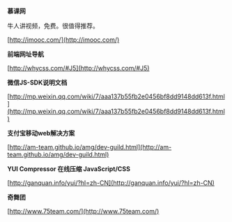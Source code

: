 **慕课网**

牛人讲视频，免费。很值得推荐。

[http://imooc.com/](http://imooc.com/)

**前端网址导航**

[http://whycss.com/#J5](http://whycss.com/#J5)

**微信JS-SDK说明文档**

[http://mp.weixin.qq.com/wiki/7/aaa137b55fb2e0456bf8dd9148dd613f.html](http://mp.weixin.qq.com/wiki/7/aaa137b55fb2e0456bf8dd9148dd613f.html)

**支付宝移动web解决方案**

[http://am-team.github.io/amg/dev-guild.html](http://am-team.github.io/amg/dev-guild.html)

**YUI Compressor 在线压缩 JavaScript/CSS**

[http://ganquan.info/yui/?hl=zh-CN](http://ganquan.info/yui/?hl=zh-CN)

**奇舞团**

[http://www.75team.com/](http://www.75team.com/)



